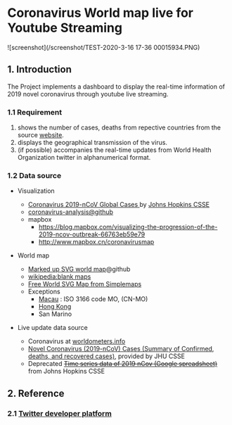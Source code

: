 # Coronavirus World map live for Youtube Streaming

![screenshot](/screenshot/TEST-2020-3-16 17-36 00015934.PNG)

## 1. Introduction

The Project implements a dashboard to display the real-time information of 2019 novel coronavirus through youtube live streaming.

### 1.1 Requirement
1. shows the number of cases, deaths from repective countries from the source [website](https://www.worldometers.info/coronavirus/countries-where-coronavirus-has-spread/).
2. displays the geographical transmission of the virus.
3. (if possible) accompanies the real-time updates from World Health Organization twitter in alphanumerical format.

### 1.2 Data source

 - Visualization
   - [Coronavirus 2019-nCoV Global Cases ](https://gisanddata.maps.arcgis.com/apps/opsdashboard/index.html#/bda7594740fd40299423467b48e9ecf6) by [Johns Hopkins CSSE](https://systems.jhu.edu/research/public-health/ncov/)
   - [coronavirus-analysis@github](https://github.com/AaronWard/coronavirus-analysis)
   - mapbox
     - https://blog.mapbox.com/visualizing-the-progression-of-the-2019-ncov-outbreak-66763eb59e79
     - http://www.mapbox.cn/coronavirusmap

- World map
     - [Marked up SVG world map](https://github.com/benhodgson/markedup-svg-worldmap)@github
     - [wikipedia:blank maps](https://en.wikipedia.org/wiki/Wikipedia:Blank_maps#World)
     - [Free World SVG Map from Simplemaps](https://simplemaps.com/resources/svg-world)
     - Exceptions
       - [Macau](https://en.wikipedia.org/wiki/Macau) : ISO 3166 code MO, (CN-MO)
       - [Hong Kong](https://lh3.googleusercontent.com/proxy/RWPRTF706iC6IwaIQDKudz1XD1AGF1hpR-p8rauRjqqIhNt18gcPCF7G5i0BhSRD8DvLvovJABfCSoYncq-TFBkBNqk36d1IAJNJ7qpKnL4YBL7I1R3UPM8_550OsHRSCuQ)
       - San Marino

 - Live update data source
   - Coronavirus at [worldometers.info](https://www.worldometers.info/coronavirus/#countries)
   - [Novel Coronavirus (2019-nCoV) Cases (Summary of Confirmed, deaths, and recovered cases)](https://docs.google.com/spreadsheets/u/1/d/1wQVypefm946ch4XDp37uZ-wartW4V7ILdg-qYiDXUHM/htmlview?usp=sharing&sle=true#), provided by JHU CSSE
   - Deprecated ~~[Time series data of 2019 nCov (Google spreadsheet)](https://docs.google.com/spreadsheets/u/1/d/1UF2pSkFTURko2OvfHWWlFpDFAr1UxCBA4JLwlSP6KFo/htmlview?usp=sharing&sle=true#)~~ from Johns Hopkins CSSE

## 2. Reference

### 2.1 [Twitter developer platform](https://developer.twitter.com/en/docs/basics/getting-started)
